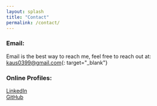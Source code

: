 ```yaml
---
layout: splash
title: "Contact"
permalink: /contact/
---
```


### Email:
Email is the best way to reach me, feel free to reach out at:  
[kaus0399@gmail.com](mailto:kaus0399@gmail.com){: target="_blank"}

### Online Profiles:
[LinkedIn](https://www.linkedin.com/in/kaustubh-deshpande-7a7254179/)  
[GitHub](https://github.com/kaus0399)

